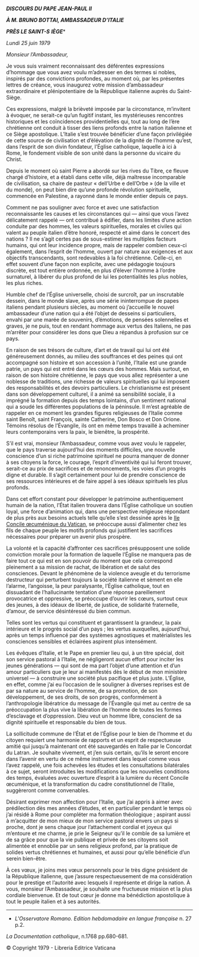 ***DISCOURS DU PAPE JEAN-PAUL II***

***À M. BRUNO BOTTAI, AMBASSADEUR D’ITALIE***

***PRÈS LE SAINT-S*** ***IÈGE****

*Lundi 25 juin 1979*

*Monsieur l’Ambassadeur,*

Je vous suis vraiment reconnaissant des déférentes expressions d’hommage que vous avez voulu m’adresser en des termes si nobles, inspirés par des convictions profondes, au moment où, par les présentes lettres de créance, vous inaugurez votre mission d’ambassadeur extraordinaire et plénipotentiaire de la République italienne auprès du Saint-Siège.

Ces expressions, malgré la brièveté imposée par la circonstance, m’invitent à évoquer, ne serait-ce qu’un fugitif instant, les mystérieuses rencontres historiques et les coïncidences providentielles qui, tout au long de l’ère chrétienne ont conduit à tisser des liens profonds entre la nation italienne et ce Siège apostolique. L’Italie s’est trouvée bénéficier d’une façon privilégiée de cette source de civilisation et d’élévation de la dignité de l’homme qu’est, dans l’esprit de son divin fondateur, l’Église catholique, laquelle à ici à Rome, le fondement visible de son unité dans la personne du vicaire du Christ.

Depuis le moment où saint Pierre a abordé sur les rives du Tibre, ce fleuve chargé d’histoire, et a établi dans cette ville, déjà maîtresse incomparable de civilisation, sa chaire de pasteur « dell’Urbe e dell’Orbe » (de la ville et du monde), on peut bien dire qu’une profonde révolution spirituelle, commencée en Palestine, a rayonné dans le monde entier depuis ce pays.

Comment ne pas souligner avec force et avec une satisfaction reconnaissante les causes et les circonstances qui — ainsi que vous l’avez délicatement rappelé — ont contribué à édifier, dans les limites d’une action conduite par des hommes, les valeurs spirituelles, morales et civiles qui valent au peuple italien d’être honoré, respecté et aimé dans le concert des nations ? Il ne s’agit certes pas de sous-estimer les multiples facteurs humains, qui ont leur incidence propre, mais de rappeler combien ceux-ci également, dans l’esprit de l’homme, ouvert par nature aux exigences et aux objectifs transcendants, sont redevables à la foi chrétienne. Celle-ci, en effet souvent d’une façon non explicite, avec une pédagogie toujours discrète, est tout entière ordonnée, en plus d’élever l’homme à l’ordre surnaturel, à libérer du plus profond de lui les potentialités les plus nobles, les plus riches.

Humble chef de l’Église universelle, choisi de surcroît, par un inscrutable dessein, dans le monde slave, après une série ininterrompue de papes italiens pendant plusieurs siècles, au moment où j’accueille le nouvel ambassadeur d’une nation qui a été l’objet de desseins si particuliers, envahi par une marée de souvenirs, d’émotions, de pensées solennelles et graves, je ne puis, tout en rendant hommage aux vertus des Italiens, ne pas m’arrêter pour considérer les dons que Dieu a répandus à profusion sur ce pays.

En raison de ses trésors de culture, d’art et de travail qui lui ont été généreusement donnés, au milieu des souffrances et des peines qui ont accompagné son histoire et son accession à l’unité, l’Italie est une grande patrie, un pays qui est entré dans les cœurs des hommes. Mais surtout, en raison de son histoire chrétienne, le pays que vous allez représenter a une noblesse de traditions, une richesse de valeurs spirituelles qui lui imposent des responsabilités et des devoirs particuliers. Le christianisme est présent dans son développement culturel, il a animé sa sensibilité sociale, il a imprégné la formation depuis des temps lointains, d’un sentiment national qui a soudé les différentes populations de la péninsule. Il m’est agréable de rappeler en ce moment les grandes figures religieuses de l’Italie comme saint Benoît, saint François, sainte Catherine, Don Bosco et Don Orione. Témoins résolus de l’Évangile, ils ont en même temps travaillé à acheminer leurs contemporains vers la paix, le bienêtre, la prospérité.

S’il est vrai, monsieur l’Ambassadeur, comme vous avez voulu le rappeler, que le pays traverse aujourd’hui des moments difficiles, une nouvelle conscience d’un si riche patrimoine spirituel ne pourra manquer de donner à ses citoyens la force, le courage, l’esprit d’inventivité qui lui feront trouver, serait-ce au prix de sacrifices et de renoncements, les voies d’un progrès digne et durable. Il s’agit certainement pour lui de prendre conscience de ses ressources intérieures et de faire appel à ses idéaux spirituels les plus profonds.

Dans cet effort constant pour développer le patrimoine authentiquement humain de la nation, l’État italien trouvera dans l’Église catholique un soutien loyal, une force d’animation qui, dans une perspective religieuse répondant de plus près aux besoins actuels telle qu’elle s’est dessinée après le [IIe Concile œcuménique du Vatican](http://www.vatican.va/archive/hist_councils/ii_vatican_council/index_fr.htm), se préoccupe aussi d’alimenter chez les fils de chaque peuple les motifs profonds qui justifient les sacrifices nécessaires pour préparer un avenir plus prospère.

La volonté et la capacité d’affronter ces sacrifices présupposent une solide conviction morale pour la formation de laquelle l’Église ne manquera pas de faire tout ce qui est en son pouvoir du moment que cela correspond pleinement a sa mission de rachat, de libération et de salut des consciences. Devant le phénomène de la violence aveugle et du terrorisme destructeur qui perturbent toujours la société italienne et sèment en elle l’alarme, l’angoisse, la peur paralysante, l’Église catholique, tout en dissuadant de l’hallucinante tentation d’une réponse pareillement provocatrice et oppressive, se préoccupe d’ouvrir les cœurs, surtout ceux des jeunes, à des idéaux de liberté, de justice, de solidarité fraternelle, d’amour, de service désintéressé du bien commun.

Telles sont les vertus qui constituent et garantissent la grandeur, la paix intérieure et le progrès social d’un pays ; les vertus auxquelles, aujourd’hui, après un temps influencé par des systèmes agnostiques et matérialistes les consciences sensibles et éclairées aspirent plus intensément.

Les évêques d’Italie, et le Pape en premier lieu qui, à un titre spécial, doit son service pastoral à l’Italie, ne négligeront aucun effort pour inciter les jeunes générations — qui sont de ma part l’objet d’une attention et d’un amour particuliers que je leur ai manifestés dès le début de mon ministère universel — à construire une société plus pacifique et plus juste. L’Église, en effet, comme j’ai eu l’occasion de le souligner à diverses reprises est de par sa nature au service de l’homme, de sa promotion, de son développement, de ses droits, de son progrès, conformément à l’anthropologie libératrice du message de l’Évangile qui met au centre de sa préoccupation la plus vive la libération de l’homme de toutes les formes d’esclavage et d’oppression. Dieu veut un homme libre, conscient de sa dignité spirituelle et responsable du bien de tous.

La sollicitude commune de l’État et de l’Église pour le bien de l’homme et du citoyen requiert une harmonie de rapports et un esprit de respectueuse amitié qui jusqu’à maintenant ont été sauvegardés en Italie par le Concordat du Latran. Je souhaite vivement, et j’en suis certain, qu’ils le seront encore dans l’avenir en vertu de ce même instrument dans lequel comme vous l’avez rappelé, une fois achevées les études et les consultations bilatérales à ce sujet, seront introduites les modifications que les nouvelles conditions des temps, évaluées avec ouverture d’esprit à la lumière du récent Concile œcuménique, et la transformation du cadre constitutionnel de l’Italie, suggèreront comme convenables.

Désirant exprimer mon affection pour l’Italie, que j’ai appris à aimer avec prédilection dès mes années d’études, et en particulier pendant le temps où j’ai résidé à Rome pour compléter ma formation théologique ; aspirant aussi à m’acquitter de mon mieux de mon service pastoral envers un pays si proche, dont je sens chaque jour l’attachement cordial et joyeux qui m’entoure et me charme, je prie le Seigneur qu’il le comble de sa lumière et de sa grâce pour que la vie publique et privée de ses citoyens soit alimentée et ennoblie par un sens religieux profond, par la pratique de solides vertus chrétiennes et humaines, et aussi pour qu’elle bénéficie d’un serein bien-être.

À ces vœux, je joins mes vœux personnels pour le très digne président de la République italienne, que j’assure respectueusement de ma considération pour le prestige et l’autorité avec lesquels il représente et dirige la nation. À vous, monsieur l’Ambassadeur, je souhaite une fructueuse mission et la plus cordiale bienvenue. Et de tout cœur je donne ma bénédiction apostolique à tout le peuple italien et à ses autorités.

* * *

* *L'Osservatore Romano. Edition hebdomadaire en langue française* n. 27 p.2.

*La Documentation catholique*, n.1768 pp.680-681.

© Copyright 1979 - Libreria Editrice Vaticana